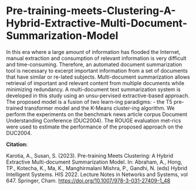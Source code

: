 # Pre-training-meets-Clustering-A-Hybrid-Extractive-Multi-Document-Summarization-Model
In this era where a large amount of information has flooded the Internet, manual extraction and consumption of relevant information is very difficult and time-consuming. Therefore, an automated document summarization tool is necessary to excerpt important information from a set of documents that have similar or re-lated subjects. Multi-document summarization allows retrieval of important and relevant content from multiple documents while minimizing redundancy. A multi-document text summarization system is developed in this study using an unsu-pervised extractive-based approach. The proposed model is a fusion of two learn-ing paradigms: - the T5 pre-trained transformer model and the K-Means cluster-ing algorithm. We perform the experiments on the benchmark news article corpus Document Understanding Conference (DUC2004). The ROUGE evaluation met-rics were used to estimate the performance of the proposed approach on the DUC2004. 


**Citation:**

Karotia, A., Susan, S. (2023). Pre-training Meets Clustering: A Hybrid Extractive Multi-document Summarization Model. In: Abraham, A., Hong, TP., Kotecha, K., Ma, K., Manghirmalani Mishra, P., Gandhi, N. (eds) Hybrid Intelligent Systems. HIS 2022. Lecture Notes in Networks and Systems, vol 647. Springer, Cham. https://doi.org/10.1007/978-3-031-27409-1_48
